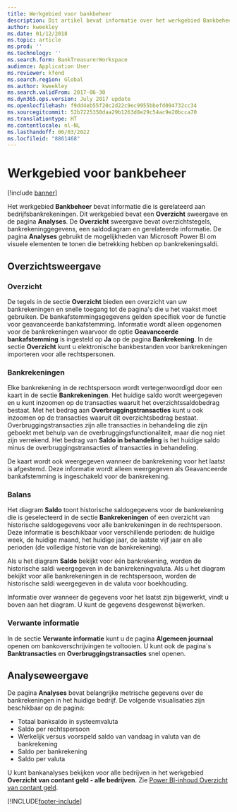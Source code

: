 ```yaml
---
title: Werkgebied voor bankbeheer
description: Dit artikel bevat informatie over het werkgebied Bankbeheer. Het werkgebied bevat informatie die is gerelateerd aan bedrijfsbankrekeningen.
author: kweekley
ms.date: 01/12/2018
ms.topic: article
ms.prod: ''
ms.technology: ''
ms.search.form: BankTreasurerWorkspace
audience: Application User
ms.reviewer: kfend
ms.search.region: Global
ms.author: kweekley
ms.search.validFrom: 2017-06-30
ms.dyn365.ops.version: July 2017 update
ms.openlocfilehash: f9dd4eb55f20c2d22c9ec9955bbefd094732cc34
ms.sourcegitcommit: 52b7225350daa29b1263d8e29c54ac9e20bcca70
ms.translationtype: HT
ms.contentlocale: nl-NL
ms.lasthandoff: 06/03/2022
ms.locfileid: "8861468"
---
```

# <a name="bank-management-workspace"></a>Werkgebied voor bankbeheer

[!include [banner](../includes/banner.md)]

Het werkgebied **Bankbeheer** bevat informatie die is gerelateerd aan bedrijfsbankrekeningen. Dit werkgebied bevat een **Overzicht** sweergave en de pagina **Analyses**. De **Overzicht** sweergave bevat overzichtstegels, bankrekeninggegevens, een saldodiagram en gerelateerde informatie. De pagina **Analyses** gebruikt de mogelijkheden van Microsoft Power BI om visuele elementen te tonen die betrekking hebben op bankrekeningsaldi.

## <a name="summary-view"></a>Overzichtsweergave

### <a name="summary"></a>Overzicht

De tegels in de sectie **Overzicht** bieden een overzicht van uw bankrekeningen en snelle toegang tot de pagina's die u het vaakst moet gebruiken. De bankafstemmingsgegevens gelden specifiek voor de functie voor geavanceerde bankafstemming. Informatie wordt alleen opgenomen voor de bankrekeningen waarvoor de optie **Geavanceerde bankafstemming** is ingesteld op **Ja** op de pagina **Bankrekening**. In de sectie **Overzicht** kunt u elektronische bankbestanden voor bankrekeningen importeren voor alle rechtspersonen.

### <a name="bank-accounts"></a>Bankrekeningen

Elke bankrekening in de rechtspersoon wordt vertegenwoordigd door een kaart in de sectie **Bankrekeningen**. Het huidige saldo wordt weergegeven en u kunt inzoomen op de transacties waaruit het overzichtssaldobedrag bestaat. Met het bedrag aan **Overbruggingstransacties** kunt u ook inzoomen op de transacties waaruit dit overzichtsbedrag bestaat. Overbruggingstransacties zijn alle transacties in behandeling die zijn geboekt met behulp van de overbruggingsfunctionaliteit, maar die nog niet zijn verrekend. Het bedrag van **Saldo in behandeling** is het huidige saldo minus de overbruggingstransacties of transacties in behandeling.

De kaart wordt ook weergegeven wanneer de bankrekening voor het laatst is afgestemd. Deze informatie wordt alleen weergegeven als Geavanceerde bankafstemming is ingeschakeld voor de bankrekening.

### <a name="balance"></a>Balans

Het diagram **Saldo** toont historische saldogegevens voor de bankrekening die is geselecteerd in de sectie **Bankrekeningen** of een overzicht van historische saldogegevens voor alle bankrekeningen in de rechtspersoon. Deze informatie is beschikbaar voor verschillende perioden: de huidige week, de huidige maand, het huidige jaar, de laatste vijf jaar en alle perioden (de volledige historie van de bankrekening). 

Als u het diagram **Saldo** bekijkt voor één bankrekening, worden de historische saldi weergegeven in de bankrekeningvaluta. Als u het diagram bekijkt voor alle bankrekeningen in de rechtspersoon, worden de historische saldi weergegeven in de valuta voor boekhouding.

Informatie over wanneer de gegevens voor het laatst zijn bijgewerkt, vindt u boven aan het diagram. U kunt de gegevens desgewenst bijwerken.

### <a name="related-information"></a>Verwante informatie

In de sectie **Verwante informatie** kunt u de pagina **Algemeen journaal** openen om bankoverschrijvingen te voltooien. U kunt ook de pagina´s **Banktransacties** en **Overbruggingstransacties** snel openen.

## <a name="analytics-view"></a>Analyseweergave

De pagina **Analyses** bevat belangrijke metrische gegevens over de bankrekeningen in het huidige bedrijf. De volgende visualisaties zijn beschikbaar op de pagina:

-   Totaal banksaldo in systeemvaluta
-   Saldo per rechtspersoon
-   Werkelijk versus voorspeld saldo van vandaag in valuta van de bankrekening
-   Saldo per bankrekening
-   Saldo per valuta

U kunt bankanalyses bekijken voor alle bedrijven in het werkgebied **Overzicht van contant geld - alle bedrijven**. Zie [Power BI-inhoud Overzicht van contant geld](Cash-Overview-Power-BI-content.md).


[!INCLUDE[footer-include](../../includes/footer-banner.md)]
